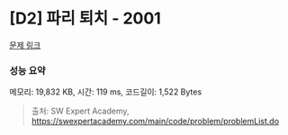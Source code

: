# [D2] 파리 퇴치 - 2001 

[문제 링크](https://swexpertacademy.com/main/code/problem/problemDetail.do?contestProbId=AV5PzOCKAigDFAUq) 

### 성능 요약

메모리: 19,832 KB, 시간: 119 ms, 코드길이: 1,522 Bytes



> 출처: SW Expert Academy, https://swexpertacademy.com/main/code/problem/problemList.do